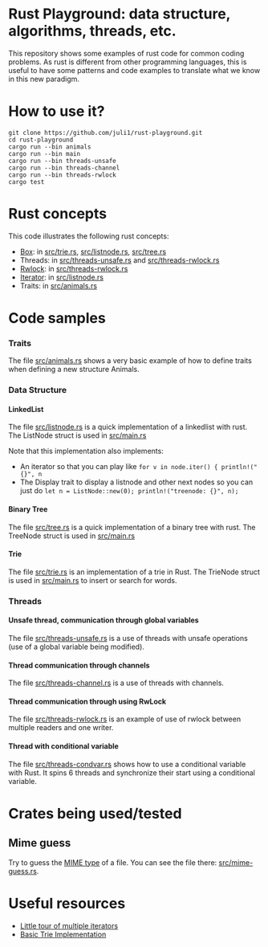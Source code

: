 # Rust Playground: data structure, algorithms, threads, etc.

This repository shows some examples of rust code for common coding
problems. As rust is different from other programming languages,
this is useful to have some patterns and code examples to translate
what we know in this new paradigm.

# How to use it?
```
git clone https://github.com/juli1/rust-playground.git
cd rust-playground
cargo run --bin animals
cargo run --bin main
cargo run --bin threads-unsafe
cargo run --bin threads-channel
cargo run --bin threads-rwlock
cargo test
```

# Rust concepts
This code illustrates the following rust concepts:
 * [Box](https://doc.rust-lang.org/std/boxed/struct.Box.html): in [src/trie.rs](src/trie.rs), [src/listnode.rs](src/listnode.rs), [src/tree.rs](src/tree.rs)
 * Threads: in [src/threads-unsafe.rs](src/threads-unsafe.rs) and
	[src/threads-rwlock.rs](src/threads-rwlock.rs)
 * [Rwlock](https://doc.rust-lang.org/std/sync/struct.RwLock.html): in
	[src/threads-rwlock.rs](src/threads-rwlock.rs)
 * [Iterator](https://rustbyexample.com/trait/iter.html): in
	[src/listnode.rs](src/listnode.rs)
 * Traits: in [src/animals.rs](src/animals.rs)


#  Code samples

### Traits
The file [src/animals.rs](src/animals.rs)
shows a very basic example of how to define traits
when defining a new structure Animals.


### Data Structure

#### LinkedList

The file [src/listnode.rs](src/listnode.rs) 
is a quick implementation of a linkedlist with rust.
The ListNode struct is used in [src/main.rs](src/main.rs) 

Note that this implementation also implements:
 * An iterator so that you can play like ```for v in node.iter() { println!("{}", n```
 * The Display trait to display a listnode and other next nodes so you can just
	do ```let n = ListNode::new(0); println!("treenode: {}", n);```

#### Binary Tree
The file [src/tree.rs](src/tree.rs) 
is a quick implementation of a binary tree with rust.
The TreeNode struct is used in [src/main.rs](src/main.rs) 

#### Trie
The file [src/trie.rs](src/trie.rs) is an implementation
of a trie in Rust. The TrieNode struct is used
in [src/main.rs](src/main.rs) to insert or search for words.

### Threads

#### Unsafe thread, communication through global variables
The file [src/threads-unsafe.rs](src/threads-unsafe.rs)
is a use of threads with unsafe operations (use of a global 
variable being modified).


#### Thread communication through channels
The file [src/threads-channel.rs](src/threads-channel.rs)
is a use of threads with channels.


#### Thread communication through using RwLock
The file [src/threads-rwlock.rs](src/threads-rwlock.rs)
is an example of use of rwlock between multiple readers
and one writer.


#### Thread with conditional variable
The file [src/threads-condvar.rs](src/threads-condvar.rs) shows
how to use a conditional variable with Rust. It spins 6 threads
and synchronize their start using a conditional variable.

# Crates being used/tested

## Mime guess
Try to guess the [MIME type](https://en.wikipedia.org/wiki/MIME) of a file.
You can see the file there: [src/mime-guess.rs](src/mime-guess.rs).

# Useful resources
 * [Little tour of multiple iterators](https://blog.guillaume-gomez.fr/articles/2017-03-09+Little+tour+of+multiple+iterators+implementation+in+Rust)
 * [Basic Trie Implementation](https://users.rust-lang.org/t/implementing-a-very-basic-trie/10788/2)
